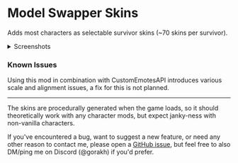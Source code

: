 # Model Swapper Skins

Adds most characters as selectable survivor skins (~70 skins per survivor).

<details>
<summary>Screenshots</summary>

![](https://raw.githubusercontent.com/Goorakh/ModelSwapperSkins/master/Thunderstore/20240503181818_1.jpg)

![](https://raw.githubusercontent.com/Goorakh/ModelSwapperSkins/master/Thunderstore/20240503181910_1.jpg)

![](https://raw.githubusercontent.com/Goorakh/ModelSwapperSkins/master/Thunderstore/20240503182018_1.jpg)

![](https://raw.githubusercontent.com/Goorakh/ModelSwapperSkins/master/Thunderstore/20240503182214_1.jpg)

![](https://raw.githubusercontent.com/Goorakh/ModelSwapperSkins/master/Thunderstore/20240503182506_1.jpg)

![](https://raw.githubusercontent.com/Goorakh/ModelSwapperSkins/master/Thunderstore/20240503182634_1.jpg)

</details>

### Known Issues

Using this mod in combination with CustomEmotesAPI introduces various scale and alignment issues, a fix for this is not planned.

<hr>

The skins are procedurally generated when the game loads, so it should theoretically work with any character mods, but expect janky-ness with non-vanilla characters.

If you've encountered a bug, want to suggest a new feature, or need any other reason to contact me, please open a [GitHub issue](https://github.com/Goorakh/ModelSwapperSkins/issues/new), but feel free to also DM/ping me on Discord (@gorakh) if you'd prefer.